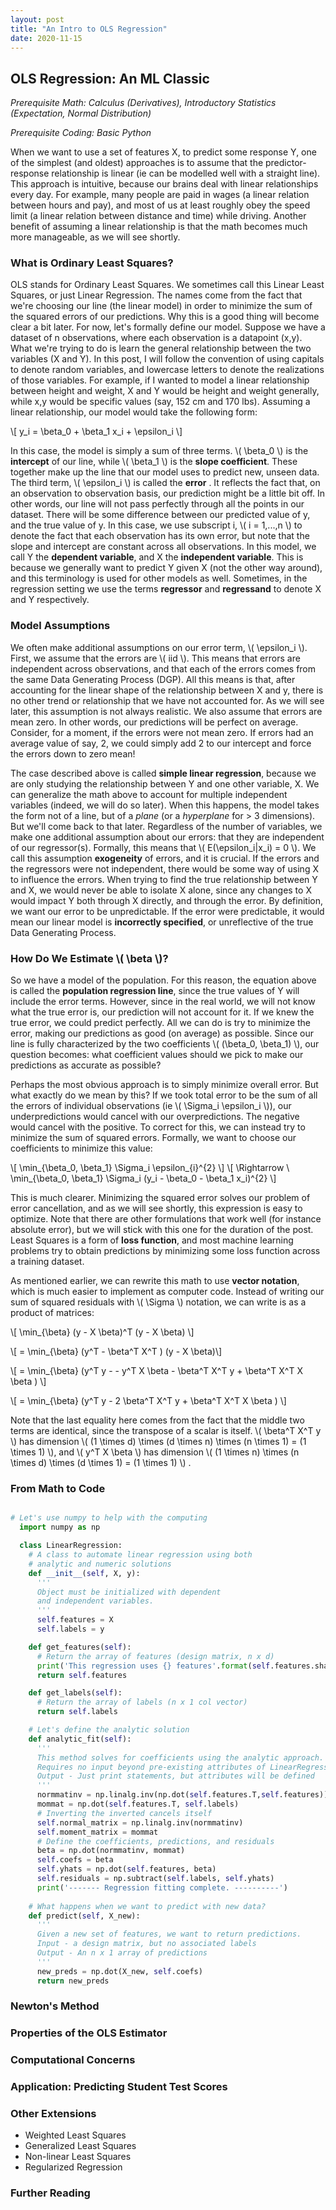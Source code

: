 ```yaml
---
layout: post
title: "An Intro to OLS Regression"
date: 2020-11-15
---
```


## OLS Regression: An ML Classic

_Prerequisite Math: Calculus (Derivatives), Introductory Statistics (Expectation, Normal Distribution)_

_Prerequisite Coding: Basic Python_


When we want to use a set of features X, to predict some response Y, one of the simplest (and oldest) approaches is to assume that
the predictor-response relationship is linear (ie can be modelled well with a straight line). This approach is intuitive, because
our brains deal with linear relationships every day. For example, many people are paid in wages (a linear relation between hours and pay), 
and most of us at least roughly obey the speed limit (a linear relation between distance and time) while driving. Another benefit of 
assuming a linear relationship is that the math becomes much more manageable, as we will see shortly.

### What is Ordinary Least Squares?

OLS stands for Ordinary Least Squares. We sometimes call this Linear Least Squares, or just Linear Regression. The names come from the fact 
that we're choosing our line (the linear model) in order to minimize the sum of the squared errors of our predictions. Why this is a good thing
will become clear a bit later. For now, let's formally define our model. Suppose we have a dataset of n observations, where each observation is 
a datapoint (x,y). What we're trying to do is learn the general relationship between the two variables (X and Y). In this post, I will follow
the convention of using capitals to denote random variables, and lowercase letters to denote the realizations of those variables. For example,
if I wanted to model a linear relationship between height and weight, X and Y would be height and weight generally, while x,y would be specific
values (say, 152 cm and 170 lbs). Assuming a linear relationship, our model would take the following form:  

\\[ y_i = \beta_0 + \beta_1 x_i + \epsilon_i \\]

In this case, the model is simply a sum of three terms. \\( \beta_0 \\) is the __intercept__ of our line, while \\( \beta_1 \\) is the 
__slope coefficient__. These together make up the line that our model uses to predict new, unseen data. The third term, \\( \epsilon_i \\) 
is called the __error__ . It reflects the fact that, on an observation to observation basis, our prediction might be a little bit off. In 
other words, our line will not pass perfectly through all the points in our dataset. There will be some difference between our predicted
value of y, and the true value of y. In this case, we use subscript i, \\( i = 1,...,n \\) to denote the fact that each observation
has its own error, but note that the slope and intercept are constant across all observations. In this model, we call Y the __dependent variable__, 
and X the __independent variable__. This is because we generally want to predict Y given X (not the other way around), and
this terminology is used for other models as well. Sometimes, in the regression setting we use the terms __regressor__ and __regressand__ 
to denote X and Y respectively. 


### Model Assumptions

We often make additional assumptions on our error term, \\( \epsilon_i \\). First, we assume that the errors are \\( iid \\). This means
that errors are independent across observations, and that each of the errors comes from the same Data Generating Process (DGP). All
this means is that, after accounting for the linear shape of the relationship between X and y, there is no other trend or relationship
that we have not accounted for. As we will see later, this assumption is not always realistic. We also assume that errors are mean zero.
In other words, our predictions will be perfect on average. Consider, for a moment, if the errors were not mean zero. If errors had an 
average value of say, 2, we could simply add 2 to our intercept and force the errors down to zero mean! 

The case described above is called __simple linear regression__, because we are only studying the relationship between Y and one other 
variable, X. We can generalize the math above to account for multiple independent variables (indeed, we will do so later). When this happens, 
the model takes the form not of a line, but of a _plane_ (or a _hyperplane_ for > 3 dimensions). But we'll come back to that later. 
Regardless of the number of variables, we make one additional assumption about our errors: that they are independent of our regressor(s). 
Formally, this means that \\( E(\epsilon_i|x_i) = 0 \\). We call this assumption __exogeneity__ of errors, and it is crucial. If the
errors and the regressors were not independent, there would be some way of using X to influence the errors. When trying to find the true
relationship between Y and X, we would never be able to isolate X alone, since any changes to X would impact Y both through X
directly, and through the error. By definition, we want our error to be unpredictable. If the error were predictable, it would mean our
linear model is __incorrectly specified__, or unreflective of the true Data Generating Process.

### How Do We Estimate \\( \beta \\)?

So we have a model of the population. For this reason, the equation above is called the __population regression line__, since the true values 
of Y will include the error terms. However, since in the real world, we will not know what the true error is, our prediction will not account
for it. If we knew the true error, we could predict perfectly. All we can do is try to minimize the error, making our predictions as good (on 
average) as possible. Since our line is fully characterized by the two coefficients \\( (\beta_0, \beta_1) \\), our question becomes: what
coefficient values should we pick to make our predictions as accurate as possible? 

Perhaps the most obvious approach is to simply minimize overall error. But what exactly do we mean by this? If we took total error to be
the sum of all the errors of individual observations (ie \\( \Sigma_i \epsilon_i \\)), our underpredictions would cancel with our 
overpredictions. The negative would cancel with the positive. To correct for this, we can instead try to minimize the sum of squared errors.
Formally, we want to choose our coefficients to minimize this value:

\\[ \min_{\beta_0, \beta_1} \Sigma_i \epsilon_{i}^{2} \\]
\\[ \Rightarrow \ \min_{\beta_0, \beta_1} \Sigma_i (y_i - \beta_0 - \beta_1 x_i)^{2} \\]

This is much clearer. Minimizing the squared error solves our problem of error cancellation, and as we will see shortly, this expression is 
easy to optimize. Note that there are other formulations that work well (for instance absolute error), but we will stick with this one 
for the duration of the post. Least Squares is a form of __loss function__, and most machine learning problems try to obtain predictions
by minimizing some loss function across a training dataset. 

As mentioned earlier, we can rewrite this math to use __vector notation__, which is much easier to implement as computer code. Instead of writing 
our sum of squared residuals with \\( \Sigma \\) notation, we can write is as a product of matrices:

\\[ \min_{\beta} (y - X \beta)^T (y - X \beta) \\]

\\[ = \min_{\beta} (y^T - \beta^T X^T ) (y - X \beta)\\]

\\[ = \min_{\beta} (y^T y - - y^T X \beta  - \beta^T X^T y + \beta^T X^T X \beta ) \\]

\\[ = \min_{\beta} (y^T y - 2 \beta^T X^T y + \beta^T X^T X \beta ) \\]

Note that the last equality here comes from the fact that the middle two terms are identical, since the transpose of a scalar is itself.
\\( \beta^T X^T y \\) has dimension \\( (1 \times d) \times (d \times n) \times (n \times 1) = (1 \times 1) \\), and \\( y^T X \beta \\) 
has dimension \\( (1 \times n) \times (n \times d) \times (d \times 1) = (1 \times 1) \\) .

### From Math to Code


```python

# Let's use numpy to help with the computing
  import numpy as np

  class LinearRegression:
    # A class to automate linear regression using both
    # analytic and numeric solutions
    def __init__(self, X, y):
      '''
      Object must be initialized with dependent
      and independent variables.
      '''
      self.features = X
      self.labels = y

    def get_features(self):
      # Return the array of features (design matrix, n x d)
      print('This regression uses {} features'.format(self.features.shape(1)))
      return self.features

    def get_labels(self):
      # Return the array of labels (n x 1 col vector)
      return self.labels

    # Let's define the analytic solution
    def analytic_fit(self):
      '''
      This method solves for coefficients using the analytic approach.
      Requires no input beyond pre-existing attributes of LinearRegression
      Output - Just print statements, but attributes will be defined
      '''
      normmatinv = np.linalg.inv(np.dot(self.features.T,self.features))
      mommat = np.dot(self.features.T, self.labels)
      # Inverting the inverted cancels itself
      self.normal_matrix = np.linalg.inv(normmatinv)
      self.moment_matrix = mommat
      # Define the coefficients, predictions, and residuals
      beta = np.dot(normmatinv, mommat)
      self.coefs = beta
      self.yhats = np.dot(self.features, beta)
      self.residuals = np.subtract(self.labels, self.yhats)
      print('------- Regression fitting complete. ----------')
    
    # What happens when we want to predict with new data?
    def predict(self, X_new):
      '''
      Given a new set of features, we want to return predictions.
      Input - a design matrix, but no associated labels
      Output - An n x 1 array of predictions 
      '''
      new_preds = np.dot(X_new, self.coefs)
      return new_preds

```

### Newton's Method

### Properties of the OLS Estimator

### Computational Concerns

### Application: Predicting Student Test Scores

### Other Extensions

- Weighted Least Squares
- Generalized Least Squares
- Non-linear Least Squares
- Regularized Regression

### Further Reading

